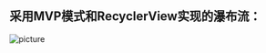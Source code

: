 采用MVP模式和RecyclerView实现的瀑布流：  
----------------
![picture](http://7xpbh3.com1.z0.glb.clouddn.com/poplist.gif)

